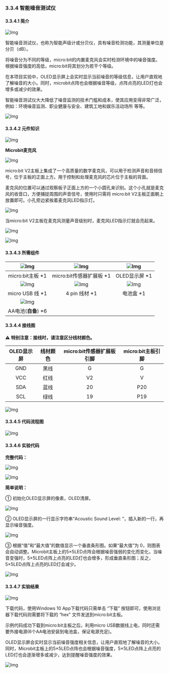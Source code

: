 ### 3.3.4 智能噪音测试仪 

#### 3.3.4.1 简介

![Img](./media/top1.png)

智能噪音测试仪，也称为智能声级计或分贝仪，具有噪音检测功能，其测量单位是分贝（dB）。

将噪音分为不同的等级，micro:bit的内置麦克风会实时检测环境中的噪音强度。根据噪音强度的高低，micro:bit将其划分为若干个等级。

在本项目实验中，OLED显示屏上会实时显示当前噪音的等级信息，让用户直观地了解噪音的大小。同时，microbit点阵也会根据噪音等级，点阵点亮的LED灯也会增多或减少的效果。

智能噪音测试仪大大降低了噪音监测的技术门槛和成本，使其应用变得非常广泛，例如：环境噪音监测、职业健康与安全、建筑工地和娱乐活动场所 等等。

![Img](./media/bottom1.png)

#### 3.3.4.2 元件知识

![Img](./media/2top.png)

**Microbit麦克风**

![Img](./media/j1101.png)

micro:bit V2主板上集成了一个高质量的数字麦克风，可以用于检测声音和音频信号，位于主板的正面上方。用于控制和处理麦克风的芯片位于主板的背面。

麦克风的位置可以通过观察板子正面上方的一个小圆孔来识别。这个小孔就是麦克风的收音口，方便捕捉周围的声音信号，使用时只需将 micro:bit V2主板正面朝上放置即可。小孔旁边紧挨着麦克风LED指示灯。

![Img](./media/j1113.png)

当micro:bit V2主板在麦克风测量声音级别时，麦克风LED指示灯就会亮起来。

![Img](./media/j1112.png)

![Img](./media/2bottom.png)

#### 3.3.4.3 所需组件

| ![Img](./media/microbitV2.png)| ![Img](./media/ExpansionBoard.png)  |![Img](./media/OLED.png) | 
| :--: | :--: | :--: |
| micro:bit主板 *1 | micro:bit传感器扩展板 *1 |OLED显示屏 *1 |
|![Img](./media/usb.png) |![Img](./media/4pin.png)|![Img](./media/batterycase.png)|
| micro USB 线 *1|4 pin 线材 *1 |电池盒 *1|
|![Img](./media/AAbattery.png)| | |
|AA电池(**自备**) *6| | |

#### 3.3.4.4 接线图

⚠️ **特别注意：接线时，请注意区分线材颜色。**

| OLED显示屏 | 线材颜色 | micro:bit传感器扩展板引脚 |micro:bit主板引脚 |
| :--: | :--: | :--: | :--: |
| GND | 黑线 | G | G |
| VCC | 红线 | V2 | V |
| SDA | 蓝线 | 20 | P20 |
| SCL | 绿线 | 19 | P19 |

![Img](./media/couj4.png)

#### 3.3.4.5 代码流程图

![Img](./media/flow-chart-4.png)

#### 3.3.4.6 实验代码

**完整代码：**

![Img](./media/couj04.png)

![Img](./media/line1.png)

**简单说明：**

① 初始化OLED显示屏的像素，OLED清屏。

![Img](./media/cou06.png)

② OLED显示屏的一行显示字符串“Acoustic Sound Level: ”，插入新的一行，再显示噪音强度。

![Img](./media/cou13.png)

③ 根据“值”和“最大值”的数值显示一个垂直条形图。如果“最大值”为 0，则图表会自动调整。Microbit主板上的5×5LED点阵会根据噪音强弱的变化而变化，当噪音变强时，5×5LED点阵上点亮的LED灯也会增多，形成垂直条形图；反之，5×5LED点阵上点亮的LED灯会减少。

![Img](./media/cou14.png)

#### 3.3.4.7 实验结果

![Img](./media/4top.png)

下载代码，使用Windows 10 App下载代码只需单击 “下载” 按钮即可，使用浏览器下载代码则需要将下载的 “hex” 文件发送到micro:bit主板。

示例代码成功下载到micro:bit主板之后，利用micro USB数据线上电，同时还需要外接电源(6个AA电池安装到电池盒，保证电源充足)。

OLED显示屏会实时显示当前噪音强度相关信息，让用户直观地了解噪音的大小。同时，Microbit主板上的5×5LED点阵也会根据噪音强度，5×5LED点阵上点亮的LED灯也会逐渐增多或减少，达到提醒噪音强度的效果。

![Img](./media/4bottom.png)
